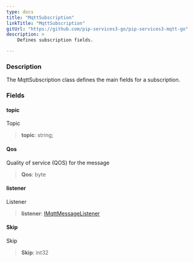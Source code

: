 ```yaml
---
type: docs
title: "MqttSubscription"
linkTitle: "MqttSubscription"
gitUrl: "https://github.com/pip-services3-go/pip-services3-mqtt-go"
description: >
    Defines subscription fields.

---
```


### Description

The MqttSubscription class defines the main fields for a subscription.

### Fields

<span class="hide-title-link">

#### topic
Topic
> **topic**: string;
#### Qos
Quality of service (QOS) for the message
> **Qos**: byte
#### listener
Listener
> **listener**: [IMqttMessageListener](../imqtt_message_listener)
#### Skip
Skip
> **Skip**: int32

</span>
